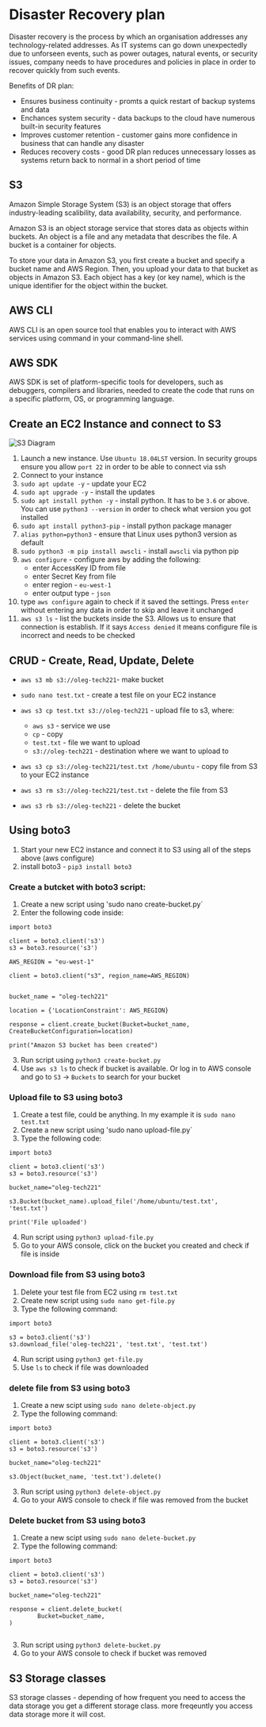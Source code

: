 # Disaster Recovery plan

Disaster recovery is the process by which an organisation addresses any technology-related addresses. As IT systems can go down unexpectedly due to unforseen events, such as power outages, natural events, or security issues, company needs to have procedures and policies in place in order to recover quickly from such events.

Benefits of DR plan:
* Ensures business continuity - promts a quick restart of backup systems and data
* Enchances system security - data backups to the cloud have numerous built-in security features
* Improves customer retention - customer gains more confidence in business that can handle any disaster
* Reduces recovery costs - good DR plan reduces unnecessary losses as systems return back to normal in a short period of time

## S3

Amazon Simple Storage System (S3) is an object storage that offers industry-leading scalibility, data availability, security, and performance. 

Amazon S3 is an object storage service that stores data as objects within buckets. An object is a file and any metadata that describes the file. A bucket is a container for objects.

To store your data in Amazon S3, you first create a bucket and specify a bucket name and AWS Region. Then, you upload your data to that bucket as objects in Amazon S3. Each object has a key (or key name), which is the unique identifier for the object within the bucket.

## AWS CLI

AWS CLI is an open source tool that enables you to interact with AWS services using command in your command-line shell. 

## AWS SDK

AWS SDK is set of platform-specific tools for developers, such as debuggers, compilers and libraries, needed to create the code that runs on a specific platform, OS, or programming language.


## Create an EC2 Instance and connect to S3

![S3 Diagram](resources/s3_diagram.JPG)

1. Launch a new instance. Use `Ubuntu 18.04LST` version. In security groups ensure you allow `port 22` in order to be able to connect via ssh
2. Connect to your instance 
3. `sudo apt update -y` - update your EC2
4. `sudo apt upgrade -y` - install the updates
5. `sudo apt install python -y` - install python. It has to be `3.6` or above. You can use `python3 --version` in order to check what version you got installed
6. `sudo apt install python3-pip` - install python package manager
7. `alias python=python3` - ensure that Linux uses python3 version as default
8. `sudo python3 -m pip install awscli` - install `awscli` via python pip
9. `aws configure` - configure aws by adding the following:
    * enter AccessKey ID from file
    * enter Secret Key from file
    * enter region - `eu-west-1`
    * enter output type - `json`
10. type `aws configure` again to check if it saved the settings. Press `enter` without entering any data in order to skip and leave it unchanged
11. `aws s3 ls` - list the buckets inside the S3. Allows us to ensure that connection is establish. If it says `Access denied` it means configure file is incorrect and needs to be checked

## CRUD - Create, Read, Update, Delete
* `aws s3 mb s3://oleg-tech221`- make bucket
* `sudo nano test.txt` - create a test file on your EC2 instance
* `aws s3 cp test.txt s3://oleg-tech221` - upload file to s3, where:
    * `aws s3` - service we use
    * `cp` - copy
    * `test.txt` - file we want to upload
    * `s3://oleg-tech221` - destination where we want to upload to

* `aws s3 cp s3://oleg-tech221/test.txt /home/ubuntu` - copy file from S3 to your EC2 instance
* `aws s3 rm s3://oleg-tech221/test.txt` - delete the file from S3
* `aws s3 rb s3://oleg-tech221` - delete the bucket


## Using boto3

1. Start your new EC2 instance and connect it to S3 using all of the steps above (aws configure)
2. install boto3 - `pip3 install boto3`

### Create a butcket with boto3 script:

1. Create a new script using 'sudo nano create-bucket.py`
2. Enter the following code inside:

```
import boto3

client = boto3.client('s3')
s3 = boto3.resource('s3')

AWS_REGION = "eu-west-1"

client = boto3.client("s3", region_name=AWS_REGION)


bucket_name = "oleg-tech221"

location = {'LocationConstraint': AWS_REGION}

response = client.create_bucket(Bucket=bucket_name, CreateBucketConfiguration=location)

print("Amazon S3 bucket has been created")

```
3. Run script using `python3 create-bucket.py`
4. Use `aws s3 ls` to check if bucket is available. Or log in to AWS console and go to `S3` -> `Buckets` to search for your bucket

### Upload file to S3 using boto3

1. Create a test file, could be anything. In my example it is `sudo nano test.txt`
2. Create a new script using 'sudo nano upload-file.py`
3. Type the following code:
```
import boto3

client = boto3.client('s3')
s3 = boto3.resource('s3')

bucket_name="oleg-tech221"

s3.Bucket(bucket_name).upload_file('/home/ubuntu/test.txt', 'test.txt')

print('File uploaded')

```
4. Run script using `python3 upload-file.py`
5. Go to your AWS console, click on the bucket you created and check if file is inside

### Download file from S3 using boto3
1. Delete your test file from EC2 using `rm test.txt`
2. Create new script using `sudo nano get-file.py`
3. Type the following command:
```
import boto3

s3 = boto3.client('s3')
s3.download_file('oleg-tech221', 'test.txt', 'test.txt')

```
4. Run script using `python3 get-file.py`
5. Use `ls` to check if file was downloaded

### delete file from S3 using boto3
1. Create a new scipt using `sudo nano delete-object.py`
2. Type the following command:
```
import boto3

client = boto3.client('s3')
s3 = boto3.resource('s3')

bucket_name="oleg-tech221"

s3.Object(bucket_name, 'test.txt').delete()

```
3. Run script using `python3 delete-object.py`
4. Go to your AWS console to check if file was removed from the bucket

### Delete bucket from S3 using boto3
1. Create a new scipt using `sudo nano delete-bucket.py`
2. Type the following command:
```
import boto3

client = boto3.client('s3')
s3 = boto3.resource('s3')

bucket_name="oleg-tech221"

response = client.delete_bucket(
        Bucket=bucket_name,
)


```
3. Run script using `python3 delete-bucket.py`
4. Go to your AWS console to check if bucket was removed



## S3 Storage classes
S3 storage classes - depending of how frequent you need to access the data storage you get a different storage class. more freqeuntly you access data storage more it will cost.